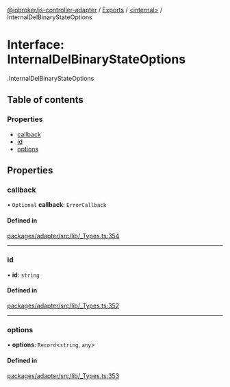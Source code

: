 [@iobroker/js-controller-adapter](../README.md) / [Exports](../modules.md) / [<internal\>](../modules/internal_.md) / InternalDelBinaryStateOptions

# Interface: InternalDelBinaryStateOptions

[<internal>](../modules/internal_.md).InternalDelBinaryStateOptions

## Table of contents

### Properties

- [callback](internal_.InternalDelBinaryStateOptions.md#callback)
- [id](internal_.InternalDelBinaryStateOptions.md#id)
- [options](internal_.InternalDelBinaryStateOptions.md#options)

## Properties

### callback

• `Optional` **callback**: `ErrorCallback`

#### Defined in

[packages/adapter/src/lib/_Types.ts:354](https://github.com/ioBroker/ioBroker.js-controller/blob/c4a73b71/packages/adapter/src/lib/_Types.ts#L354)

___

### id

• **id**: `string`

#### Defined in

[packages/adapter/src/lib/_Types.ts:352](https://github.com/ioBroker/ioBroker.js-controller/blob/c4a73b71/packages/adapter/src/lib/_Types.ts#L352)

___

### options

• **options**: `Record`<`string`, `any`\>

#### Defined in

[packages/adapter/src/lib/_Types.ts:353](https://github.com/ioBroker/ioBroker.js-controller/blob/c4a73b71/packages/adapter/src/lib/_Types.ts#L353)
